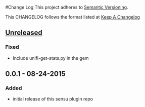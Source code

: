 #Change Log
This project adheres to [Semantic Versioning](http://semver.org/).

This CHANGELOG follows the format listed at [Keep A Changelog](http://keepachangelog.com/)

## [Unreleased]
### Fixed
- Include unifi-get-stats.py in the gem

## 0.0.1 - 08-24-2015
### Added
- initial release of this sensu plugin repo

[Unreleased]: https://github.com/sensu-plugins/sensu-plugins-ubiquiti/compare/0.0.2...HEAD
